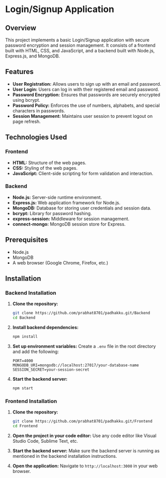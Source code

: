 # Login/Signup Application

## Overview

This project implements a basic Login/Signup application with secure password encryption and session management. It consists of a frontend built with HTML, CSS, and JavaScript, and a backend built with Node.js, Express.js, and MongoDB.

## Features

- **User Registration:** Allows users to sign up with an email and password.
- **User Login:** Users can log in with their registered email and password.
- **Password Encryption:** Ensures that passwords are securely encrypted using bcrypt.
- **Password Policy:** Enforces the use of numbers, alphabets, and special characters in passwords.
- **Session Management:** Maintains user session to prevent logout on page refresh.

## Technologies Used

### Frontend

- **HTML:** Structure of the web pages.
- **CSS:** Styling of the web pages.
- **JavaScript:** Client-side scripting for form validation and interaction.

### Backend

- **Node.js:** Server-side runtime environment.
- **Express.js:** Web application framework for Node.js.
- **MongoDB:** Database for storing user credentials and session data.
- **bcrypt:** Library for password hashing.
- **express-session:** Middleware for session management.
- **connect-mongo:** MongoDB session store for Express.

## Prerequisites

- Node.js
- MongoDB
- A web browser (Google Chrome, Firefox, etc.)

## Installation

### Backend Installation

1. **Clone the repository:**
    ```bash
    git clone https://github.com/prabhat8701/padhakku.git/Backend
    cd Backend
    ```

2. **Install backend dependencies:**
    ```bash
    npm install
    ```

3. **Set up environment variables:**
    Create a `.env` file in the root directory and add the following:
    ```
    PORT=4000
    MONGODB_URI=mongodb://localhost:27017/your-database-name
    SESSION_SECRET=your-session-secret
    ```

4. **Start the backend server:**
    ```bash
    npm start
    ```

### Frontend Installation

1. **Clone the repository:**
    ```bash
    git clone https://github.com/prabhat8701/padhakku.git/Frontend
    cd Frontend
    ```

2. **Open the project in your code editor:**
    Use any code editor like Visual Studio Code, Sublime Text, etc.

3. **Start the backend server:**
    Make sure the backend server is running as mentioned in the backend installation instructions.

4. **Open the application:**
    Navigate to `http://localhost:3000` in your web browser.




